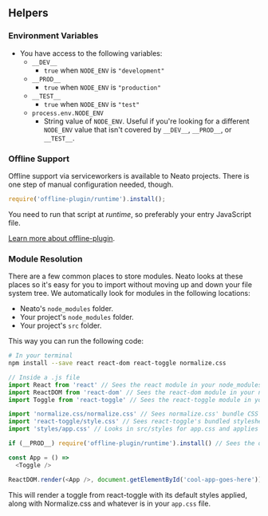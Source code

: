 ## Helpers

### Environment Variables

- You have access to the following variables:
  - `__DEV__`
    - `true` when `NODE_ENV` is `"development"`
  - `__PROD__`
    - `true` when `NODE_ENV` is `"production"`
  - `__TEST__`
    - `true` when `NODE_ENV` is `"test"`
  - `process.env.NODE_ENV`
    - String value of `NODE_ENV`. Useful if you're looking for a different `NODE_ENV` value that isn't covered by `__DEV__`, `__PROD__`, or `__TEST__`.

### Offline Support

Offline support via serviceworkers is available to Neato projects. There is one step of manual configuration needed, though.

```js
require('offline-plugin/runtime').install();
```

You need to run that script at _runtime_, so preferably your entry JavaScript file.

[Learn more about offline-plugin](https://github.com/NekR/offline-plugin).

### Module Resolution

There are a few common places to store modules. Neato looks at these places so it's easy for you to import without moving up and down your file system tree. We automatically look for modules in the following locations:

- Neato's `node_modules` folder.
- Your project's `node_modules` folder.
- Your project's `src` folder.

This way you can run the following code:

```sh
# In your terminal
npm install --save react react-dom react-toggle normalize.css
```

```js
// Inside a .js file
import React from 'react' // Sees the react module in your node_modules
import ReactDOM from 'react-dom' // Sees the react-dom module in your node_modules
import Toggle from 'react-toggle' // Sees the react-toggle module in your node_modules

import 'normalize.css/normalize.css' // Sees normalize.css' bundle CSS and applies it
import 'react-toggle/style.css' // Sees react-toggle's bundled stylesheet and applies it
import 'styles/app.css' // Looks in src/styles for app.css and applies them

if (__PROD__) require('offline-plugin/runtime').install() // Sees the offline-plugin in Neato's node_modules directory

const App = () =>
  <Toggle />

ReactDOM.render(<App />, document.getElementById('cool-app-goes-here'))
```

This will render a toggle from react-toggle with its default styles applied, along with Normalize.css and whatever is in your `app.css` file.

